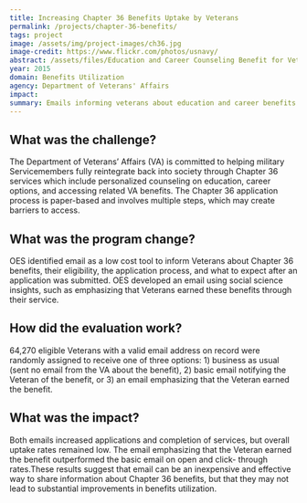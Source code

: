```yaml
---
title: Increasing Chapter 36 Benefits Uptake by Veterans
permalink: /projects/chapter-36-benefits/
tags: project
image: /assets/img/project-images/ch36.jpg
image-credit: https://www.flickr.com/photos/usnavy/
abstract: /assets/files/Education and Career Counseling Benefit for Veterans.pdf
year: 2015
domain: Benefits Utilization
agency: Department of Veterans' Affairs
impact:
summary: Emails informing veterans about education and career benefits increased applications.
---
```

## What was the challenge?

The Department of Veterans’ Affairs (VA)  is committed to helping military Servicemembers fully reintegrate back into society through Chapter 36 services which include personalized counseling on education, career options, and accessing related VA benefits. The Chapter 36 application process is paper-based and involves multiple steps, which may create barriers to access. 

## What was the program change?

OES identified email as a low cost tool to inform Veterans about Chapter 36 benefits, their eligibility, the application process, and what to expect after an application was submitted. OES developed an email using social science insights, such as emphasizing that Veterans earned these benefits through their service.

## How did the evaluation work?

64,270 eligible Veterans with a valid email address on record were randomly assigned to receive one of three options: 1) business as usual (sent no email from the VA about the benefit), 2) basic email notifying the Veteran of the benefit, or 3) an email emphasizing that the Veteran earned the benefit.

## What was the impact?

Both emails increased applications and completion of services, but overall uptake rates remained low. The email emphasizing that the Veteran earned the benefit outperformed the basic email on open and click- through rates.These results suggest that email can be an inexpensive and effective way to share information about Chapter 36 benefits, but that they may not lead to substantial improvements in benefits utilization. 
